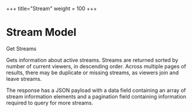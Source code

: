 +++
title="Stream"
weight = 100
+++

# Stream Model

Get Streams

Gets information about active streams. Streams are returned sorted by number of current viewers, in descending order. Across multiple pages of results, there may be duplicate or missing streams, as viewers join and leave streams.

The response has a JSON payload with a data field containing an array of stream information elements and a pagination field containing information required to query for more streams.